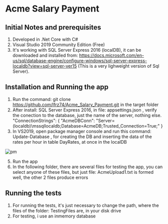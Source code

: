 # Acme Salary Payment
## Initial Notes and prerequisites
1. Developed in .Net Core with C#
2. Visual Studio 2019 Community Edition (Free)
3. It's working with SQL Server Express 2016 (localDB), it can be downloaded and installed from: https://docs.microsoft.com/en-us/sql/database-engine/configure-windows/sql-server-express-localdb?view=sql-server-ver15 (This is a very lighweight version of Sql Server).

## Installation and Running the app
1. Run the command: git clone  https://github.com/lfrz74/Acme_Salary_Payment.git in the target folder
2. After install: SQL Server Express 2016, in file: appsettings.json , verify the conection to the database, just the name of the server, nothing else. 
"ConnectionStrings": {
    "AcmeDBConn": "Server=(localdb)\\mssqllocaldb;Database=AcmeDB;Trusted_Connection=True;"
 }
3. In VS2019, open package manager console and run this command: Update-Database , for creating the DB and inserting the data of the rates per hour in table DayRates, at once in the localDB

![pm](https://user-images.githubusercontent.com/30990338/124840755-4d783280-df51-11eb-8e5b-f8917a4be39a.PNG)

5. Run the app
6. In the following folder, there are several files for testing the app, you can select anyone of these files, but just file: AcmeUpload1.txt is formed well, the other 2 files produce errors

## Running the tests
1. For running the tests, it's just necessary to change the path, where the files of the folder: TestingFiles are, in your disk drive
2. For testing, i use an inmemory database
